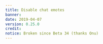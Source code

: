 ```yaml
---
title: Disable chat emotes
banner: 
date: 2019-04-07
version: 0.25.0
credit: 
notice: Broken since Beta 34 (thanks Onu)
---
```


